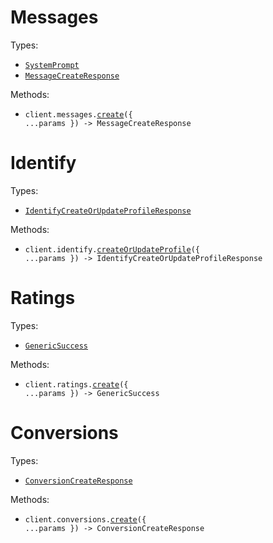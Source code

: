 # Messages

Types:

- <code><a href="./src/resources/messages.ts">SystemPrompt</a></code>
- <code><a href="./src/resources/messages.ts">MessageCreateResponse</a></code>

Methods:

- <code title="post /messages">client.messages.<a href="./src/resources/messages.ts">create</a>({ ...params }) -> MessageCreateResponse</code>

# Identify

Types:

- <code><a href="./src/resources/identify.ts">IdentifyCreateOrUpdateProfileResponse</a></code>

Methods:

- <code title="post /identify">client.identify.<a href="./src/resources/identify.ts">createOrUpdateProfile</a>({ ...params }) -> IdentifyCreateOrUpdateProfileResponse</code>

# Ratings

Types:

- <code><a href="./src/resources/ratings.ts">GenericSuccess</a></code>

Methods:

- <code title="post /ratings">client.ratings.<a href="./src/resources/ratings.ts">create</a>({ ...params }) -> GenericSuccess</code>

# Conversions

Types:

- <code><a href="./src/resources/conversions.ts">ConversionCreateResponse</a></code>

Methods:

- <code title="post /conversions">client.conversions.<a href="./src/resources/conversions.ts">create</a>({ ...params }) -> ConversionCreateResponse</code>
